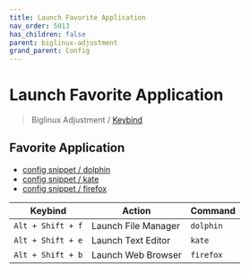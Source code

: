 ```yaml
---
title: Launch Favorite Application
nav_order: 5013
has_children: false
parent: biglinux-adjustment
grand_parent: Config
---
```



# Launch Favorite Application

> Biglinux Adjustment / [Keybind](https://samwhelp.github.io/biglinux-adjustment/read/config/biglinux-adjustment/keybind.html)


## Favorite Application

* [config snippet / dolphin](https://github.com/samwhelp/biglinux-adjustment/blob/main/prototype/keybind/kdebiglinux/modern/kglobalshortcutsrc#L269-L271)
* [config snippet / kate](https://github.com/samwhelp/biglinux-adjustment/blob/main/prototype/keybind/kdebiglinux/modern/kglobalshortcutsrc#L273-L275)
* [config snippet / firefox](https://github.com/samwhelp/biglinux-adjustment/blob/main/prototype/keybind/kdebiglinux/modern/kglobalshortcutsrc#L13-L17)

| Keybind          | Action           | Command     |
| ----------------- | -------------- | ------------ |
| `Alt + Shift + f` | Launch File Manager | `dolphin` |
| `Alt + Shift + e` | Launch Text Editor | `kate`   |
| `Alt + Shift + b` | Launch Web Browser | `firefox`    |
